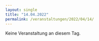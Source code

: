 ```yaml
---
layout: single
title: "14.04.2022"
permalink: /veranstaltungen/2022/04/14/
---
```


Keine Veranstaltung an diesem Tag.
